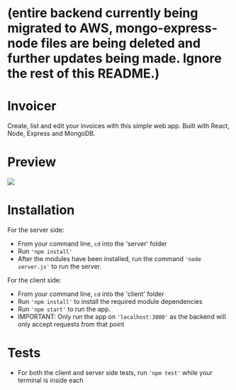 # (entire backend currently being migrated to AWS, mongo-express-node files are being deleted and further updates being made. Ignore the rest of this README.)


# Invoicer

Create, list and edit your invoices with this simple web app. Built with React, Node, Express and MongoDB.

# Preview

![](invoicer.gif)

# Installation 

For the server side:
- From your command line, ```cd``` into the 'server' folder
- Run ```'npm install'```
- After the modules have been installed, run the command ```'node server.js'``` to run the server.


For the client side:
- From your command line, ```cd``` into the 'client' folder
- Run ```'npm install'``` to install the required module dependencies
- Run ```'npm start'``` to run the app.
- IMPORTANT: Only run the app on ```'localhost:3000'``` as the backend will only accept requests from that point

# Tests
- For both the client and server side tests, run ```'npm test'``` while your terminal is inside each
